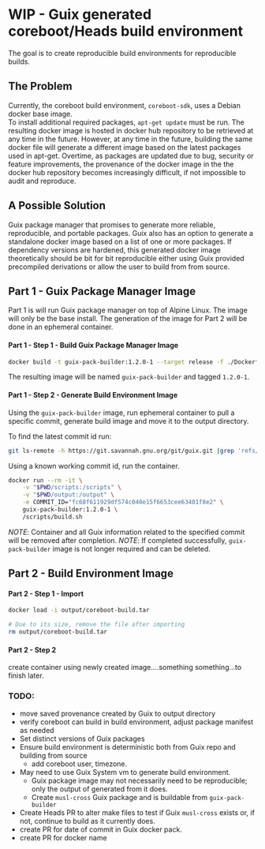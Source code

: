 # WIP - Guix generated coreboot/Heads build environment

The goal is to create reproducible build environments for reproducible builds.  

## The Problem
Currently, the coreboot build environment, `coreboot-sdk`, uses a Debian docker base image.  
  To install additional required packages, `apt-get update` must be run.  The resulting docker
  image is hosted in docker hub repository to be retrieved at any time in the future.  However,
  at any time in the future, building the same docker file will generate a different image
  based on the latest packages used in apt-get.  Overtime, as packages are updated due to bug,
  security or feature improvements, the provenance of the docker image in the the docker hub
  repository becomes increasingly difficult, if not impossible to audit and reproduce.

## A Possible Solution
Guix package manager that promises to generate more reliable, reproducible, and portable packages.
  Guix also has an option to generate a standalone docker image based on a list of one or more
  packages.  If dependency versions are hardened, this generated docker image theoretically should
  be bit for bit reproducible either using Guix provided precompiled derivations or allow the user
  to build from from source.

## Part 1 - Guix Package Manager Image

Part 1 is will run Guix package manager on top of Alpine Linux.  The image will only be the base
 install.  The generation of the image for Part 2  will be done in an ephemeral container.


#### Part 1 - Step 1 - Build Guix Package Manager Image

```bash
docker build -t guix-pack-builder:1.2.0-1 --target release -f ./Dockerfile.step1.base .
```
The resulting image will be named `guix-pack-builder` and tagged `1.2.0-1`.  

#### Part 1 - Step 2 - Generate Build Environment Image
Using the `guix-pack-builder` image, run ephemeral container to pull a specific commit, generate
 build image and move it to the output directory.

To find the latest commit id run:

```bash
git ls-remote -h https://git.savannah.gnu.org/git/guix.git |grep 'refs/heads/master$' |awk '{ print $1 }'
```


Using a known working commit id, run the container.
```bash
docker run --rm -it \
    -v "$PWD/scripts:/scripts" \
    -v "$PWD/output:/output" \
    -e COMMIT_ID="fc68f611929df574c040e15f6653cee63401f8e2" \
    guix-pack-builder:1.2.0-1 \
    /scripts/build.sh
```

*NOTE*: Container and all Guix information related to the specified commit will be removed after completion.
*NOTE*: If completed successfully, `guix-pack-builder` image is not longer required and can be deleted.


## Part 2 - Build Environment Image

#### Part 2 - Step 1 - Import

```bash
docker load -i output/coreboot-build.tar

# Due to its size, remove the file after importing
rm output/coreboot-build.tar
```

#### Part 2 - Step 2
create container using newly created image....something something...to finish later.


### TODO:
* move saved provenance created by Guix to output directory
* verify coreboot can build in build environment, adjust package manifest as needed
* Set distinct versions of Guix packages
* Ensure build environment is deterministic both from Guix repo and building from source
  * add coreboot user, timezone.
* May need to use Guix System vm to generate build environment.
  * Guix package image may not necessarily need to be reproducible; only the output of generated from it does.
  * Create `musl-cross` Guix package and is buildable from `guix-pack-builder`
* Create Heads PR to alter make files to test if Guix `musl-cross` exists or, if not, continue to
  build as it currently does.
* create PR for date of commit in Guix docker pack.
* create PR for docker name
